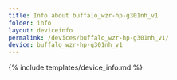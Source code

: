 ```yaml
---
title: Info about buffalo_wzr-hp-g301nh_v1
folder: info
layout: deviceinfo
permalink: /devices/buffalo_wzr-hp-g301nh_v1/
device: buffalo_wzr-hp-g301nh_v1
---
```

{% include templates/device_info.md %}
